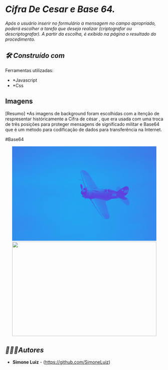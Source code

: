 # *Cifra De Cesar e Base 64.*
*Após o usuário inserir no formulário a mensagem no campo apropriado, poderá escolher a tarefa que deseja realizar 
(criptografar ou descriptografar). A partir da escolha, é exibido na página o resultado do procedimento.*

## *🛠️ Construído com*
Ferramentas utilizadas:
* *Javascript 
* *Css

## Imagens 
[Resumo] *As imagens de background foram escolhidas com a itenção de respresentar históricamente 
a Cifra de césar , que era usada com uma troca de três posições para proteger mensagens de significado militar
e Base64 que é um método para codificação de dados para transferência na Internet.

#Base64
<p align="center">
  <img width="460" height="300" src="./assets/base64.png">
   <img width="460" height="300" src="cifraDeCesar.png">
</p>

## *🙋🏻‍♀️Autores*
* **Simone Luiz** - (https://github.com/SimoneLuiz)
